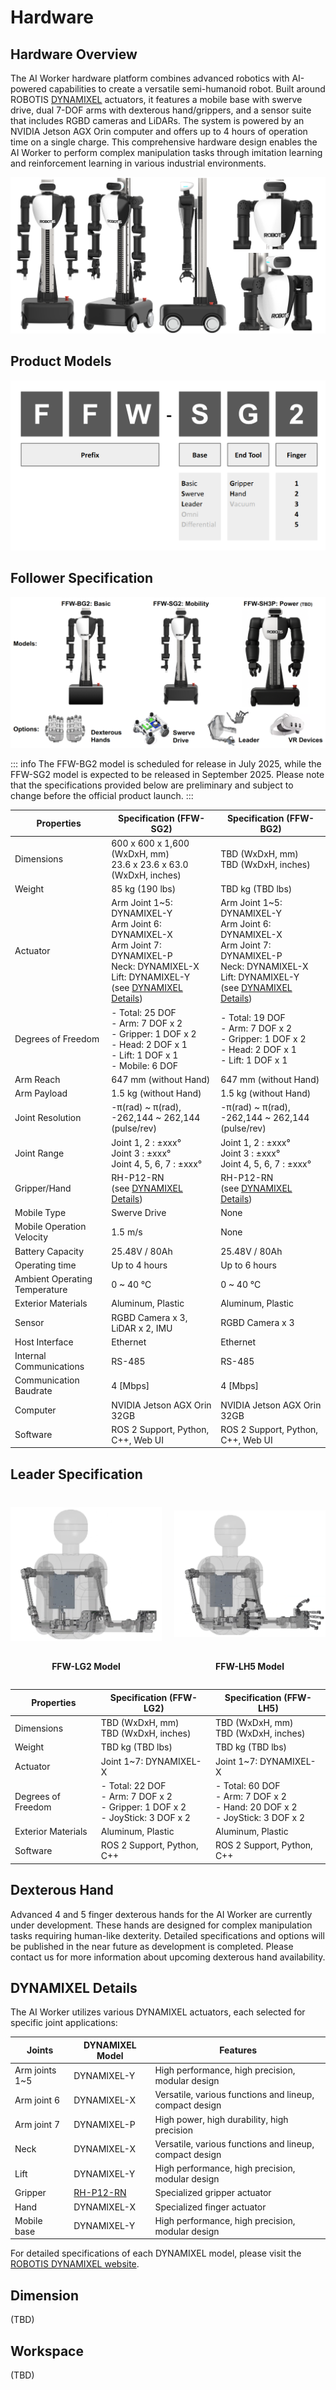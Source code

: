# Hardware

## Hardware Overview
The AI Worker hardware platform combines advanced robotics with AI-powered capabilities to create a versatile semi-humanoid robot. Built around ROBOTIS [DYNAMIXEL](https://dynamixel.com/) actuators, it features a mobile base with swerve drive, dual 7-DOF arms with dexterous hand/grippers, and a sensor suite that includes RGBD cameras and LiDARs. The system is powered by an NVIDIA Jetson AGX Orin computer and offers up to 4 hours of operation time on a single charge. This comprehensive hardware design enables the AI Worker to perform complex manipulation tasks through imitation learning and reinforcement learning in various industrial environments.

![hardware_overview](./assets/hardware_overview.png)

## Product Models

![model_name](./assets/model_name.png)

## Follower Specification
![model_lineup](./assets/model_lineup.png)

::: info
The FFW-BG2 model is scheduled for release in July 2025, while the FFW-SG2 model is expected to be released in September 2025. Please note that the specifications provided below are preliminary and subject to change before the official product launch.
:::

| Properties                  | Specification (FFW-SG2)                | Specification (FFW-BG2)                |
|-----------------------------|----------------------------------------|----------------------------------------|
| Dimensions                  | 600 x 600 x 1,600 (WxDxH, mm)<br>23.6 x 23.6 x 63.0 (WxDxH, inches)| TBD (WxDxH, mm)<br>TBD (WxDxH, inches)|
| Weight                      | 85 kg (190 lbs)                         | TBD kg (TBD lbs)                      |
| Actuator                    | Arm Joint 1~5: DYNAMIXEL-Y<br>Arm Joint 6: DYNAMIXEL-X<br>Arm Joint 7: DYNAMIXEL-P<br>Neck: DYNAMIXEL-X<br>Lift: DYNAMIXEL-Y<br>(see [DYNAMIXEL Details](#dynamixel-details))|Arm Joint 1~5: DYNAMIXEL-Y<br>Arm Joint 6: DYNAMIXEL-X<br>Arm Joint 7: DYNAMIXEL-P<br>Neck: DYNAMIXEL-X<br>Lift: DYNAMIXEL-Y<br>(see [DYNAMIXEL Details](#dynamixel-details))|
| Degrees of Freedom          | - Total: 25 DOF<br>- Arm: 7 DOF x 2<br>- Gripper: 1 DOF x 2<br>- Head: 2 DOF x 1<br>- Lift: 1 DOF x 1<br>- Mobile: 6 DOF | - Total: 19 DOF<br>- Arm: 7 DOF x 2<br>- Gripper: 1 DOF x 2<br>- Head: 2 DOF x 1<br>- Lift: 1 DOF x 1 |
| Arm Reach                   | 647 mm (without Hand)                   | 647 mm (without Hand)                  |
| Arm Payload                 | 1.5 kg (without Hand)                   | 1.5 kg (without Hand)                  |
| Joint Resolution            | -π(rad) ~ π(rad), -262,144 ~ 262,144 (pulse/rev)| -π(rad) ~ π(rad), -262,144 ~ 262,144 (pulse/rev)|
| Joint Range                 | Joint 1, 2 : ±xxx°<br>Joint 3 : ±xxx°<br>Joint 4, 5, 6, 7 : ±xxx°| Joint 1, 2 : ±xxx°<br>Joint 3 : ±xxx°<br>Joint 4, 5, 6, 7 : ±xxx°|
| Gripper/Hand                | RH-P12-RN<br>(see [DYNAMIXEL Details](#dynamixel-details))| RH-P12-RN<br>(see [DYNAMIXEL Details](#dynamixel-details))|
| Mobile Type                 | Swerve Drive                            | None                                   |
| Mobile Operation Velocity   | 1.5 m/s                                 | None                                   |
| Battery Capacity            | 25.48V / 80Ah                           | 25.48V / 80Ah                          |
| Operating time              | Up to 4 hours                           | Up to 6 hours                          |
| Ambient Operating Temperature | 0 ~ 40 ℃                              | 0 ~ 40 ℃                              |
| Exterior Materials          | Aluminum, Plastic                       | Aluminum, Plastic                      |
| Sensor                      | RGBD Camera x 3, LiDAR x 2, IMU         | RGBD Camera x 3                        |
| Host Interface              | Ethernet                                | Ethernet                               |
| Internal Communications     | RS-485                                  | RS-485                                 |
| Communication Baudrate      | 4 [Mbps]                                | 4 [Mbps]                               |
| Computer                    | NVIDIA Jetson AGX Orin 32GB             | NVIDIA Jetson AGX Orin 32GB            |
| Software                    | ROS 2 Support, Python, C++, Web UI      | ROS 2 Support, Python, C++, Web UI     |

## Leader Specification
<div style="display: flex; justify-content: space-between; gap: 20px;">
    <div style="flex: 1; text-align: center; height: 300px; display: flex; flex-direction: column; align-items: center;">
        <div style="flex: 1; display: flex; align-items: center; justify-content: center;">
            <img src="./assets/model_ffw_lg2.png" alt="FFW-LG2 Model" style="max-height: 250px; width: auto; object-fit: contain;">
        </div>
        <p style="margin-top: 10px; font-weight: bold;">FFW-LG2 Model</p>
    </div>
    <div style="flex: 1; text-align: center; height: 300px; display: flex; flex-direction: column; align-items: center;">
        <div style="flex: 1; display: flex; align-items: center; justify-content: center;">
            <img src="./assets/model_ffw_lh5.png" alt="FFW-LH5 Model" style="max-height: 250px; width: auto; object-fit: contain;">
        </div>
        <p style="margin-top: 10px; font-weight: bold;">FFW-LH5 Model</p>
    </div>
</div>

| Properties                  | Specification (FFW-LG2)                 | Specification (FFW-LH5)                |
|-----------------------------|-----------------------------------------|----------------------------------------|
| Dimensions                  | TBD (WxDxH, mm)<br>TBD (WxDxH, inches)  | TBD (WxDxH, mm)<br>TBD (WxDxH, inches) |
| Weight                      | TBD kg (TBD lbs)                        | TBD kg (TBD lbs)                       |
| Actuator                    | Joint 1~7: DYNAMIXEL-X                  | Joint 1~7: DYNAMIXEL-X                 |
| Degrees of Freedom          | - Total: 22 DOF<br>- Arm: 7 DOF x 2<br>- Gripper: 1 DOF x 2<br>- JoyStick: 3 DOF x 2 | - Total: 60 DOF<br>- Arm: 7 DOF x 2<br>- Hand: 20 DOF x 2<br>- JoyStick: 3 DOF x 2  |
| Exterior Materials          | Aluminum, Plastic                       | Aluminum, Plastic                      |
| Software                    | ROS 2 Support, Python, C++              | ROS 2 Support, Python, C++|

## Dexterous Hand
Advanced 4 and 5 finger dexterous hands for the AI Worker are currently under development. These hands are designed for complex manipulation tasks requiring human-like dexterity. Detailed specifications and options will be published in the near future as development is completed. Please contact us for more information about upcoming dexterous hand availability.

## DYNAMIXEL Details

The AI Worker utilizes various DYNAMIXEL actuators, each selected for specific joint applications:

| Joints         | DYNAMIXEL Model | Features |
|----------------|-----------------|----------|
| Arm joints 1~5 | DYNAMIXEL-Y     | High performance, high precision, modular design |
| Arm joint 6    | DYNAMIXEL-X     | Versatile, various functions and lineup, compact design |
| Arm joint 7    | DYNAMIXEL-P     | High power, high durability, high precision |
| Neck           | DYNAMIXEL-X     | Versatile, various functions and lineup, compact design |
| Lift           | DYNAMIXEL-Y     | High performance, high precision, modular design |
| Gripper        | [RH-P12-RN](https://emanual.robotis.com/docs/en/platform/rh_p12_rn/)       | Specialized gripper actuator |
| Hand           | DYNAMIXEL-X     | Specialized finger actuator |
| Mobile base    | DYNAMIXEL-Y     | High performance, high precision, modular design |

For detailed specifications of each DYNAMIXEL model, please visit the [ROBOTIS DYNAMIXEL website](https://dynamixel.com/).

## Dimension

(TBD)

## Workspace

(TBD)
